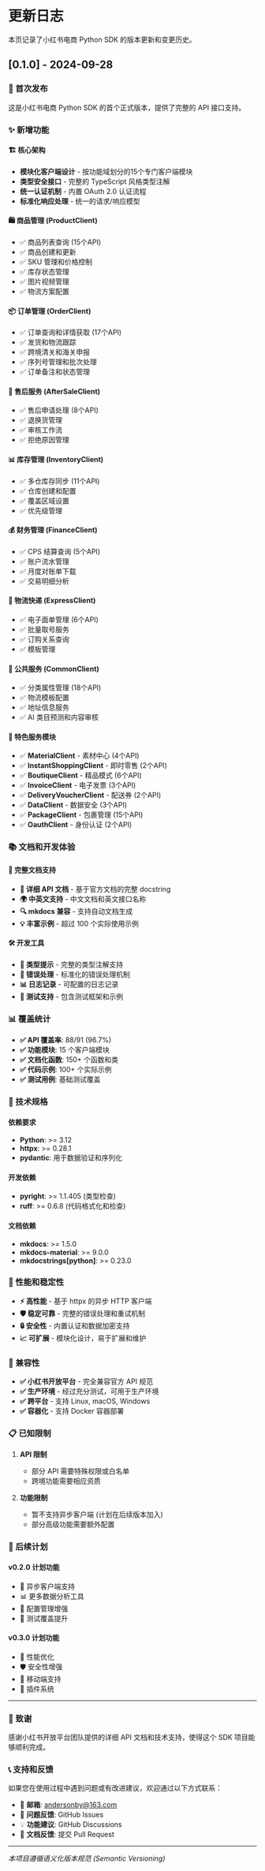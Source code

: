 # 更新日志

本页记录了小红书电商 Python SDK 的版本更新和变更历史。

## [0.1.0] - 2024-09-28

### 🎉 首次发布

这是小红书电商 Python SDK 的首个正式版本，提供了完整的 API 接口支持。

### ✨ 新增功能

#### 🏗️ 核心架构
- **模块化客户端设计** - 按功能域划分的15个专门客户端模块
- **类型安全接口** - 完整的 TypeScript 风格类型注解
- **统一认证机制** - 内置 OAuth 2.0 认证流程
- **标准化响应处理** - 统一的请求/响应模型

#### 🛍️ 商品管理 (ProductClient)
- ✅ 商品列表查询 (15个API)
- ✅ 商品创建和更新
- ✅ SKU 管理和价格控制
- ✅ 库存状态管理
- ✅ 图片视频管理
- ✅ 物流方案配置

#### 📦 订单管理 (OrderClient)
- ✅ 订单查询和详情获取 (17个API)
- ✅ 发货和物流跟踪
- ✅ 跨境清关和海关申报
- ✅ 序列号管理和批次处理
- ✅ 订单备注和状态管理

#### 🔄 售后服务 (AfterSaleClient)
- ✅ 售后申请处理 (8个API)
- ✅ 退换货管理
- ✅ 审核工作流
- ✅ 拒绝原因管理

#### 📊 库存管理 (InventoryClient)
- ✅ 多仓库存同步 (11个API)
- ✅ 仓库创建和配置
- ✅ 覆盖区域设置
- ✅ 优先级管理

#### 💰 财务管理 (FinanceClient)
- ✅ CPS 结算查询 (5个API)
- ✅ 账户流水管理
- ✅ 月度对账单下载
- ✅ 交易明细分析

#### 🚚 物流快递 (ExpressClient)
- ✅ 电子面单管理 (6个API)
- ✅ 批量取号服务
- ✅ 订购关系查询
- ✅ 模板管理

#### 🏪 公共服务 (CommonClient)
- ✅ 分类属性管理 (18个API)
- ✅ 物流模板配置
- ✅ 地址信息服务
- ✅ AI 类目预测和内容审核

#### 🎨 特色服务模块
- ✅ **MaterialClient** - 素材中心 (4个API)
- ✅ **InstantShoppingClient** - 即时零售 (2个API)
- ✅ **BoutiqueClient** - 精品模式 (6个API)
- ✅ **InvoiceClient** - 电子发票 (3个API)
- ✅ **DeliveryVoucherClient** - 配送券 (2个API)
- ✅ **DataClient** - 数据安全 (3个API)
- ✅ **PackageClient** - 包裹管理 (15个API)
- ✅ **OauthClient** - 身份认证 (2个API)

### 📚 文档和开发体验

#### 📖 完整文档支持
- **📝 详细 API 文档** - 基于官方文档的完整 docstring
- **🌍 中英文支持** - 中文文档和英文接口名称
- **🔍 mkdocs 兼容** - 支持自动文档生成
- **💡 丰富示例** - 超过 100 个实际使用示例

#### 🛠️ 开发工具
- **🔧 类型提示** - 完整的类型注解支持
- **🐛 错误处理** - 标准化的错误处理机制
- **📊 日志记录** - 可配置的日志记录
- **🧪 测试支持** - 包含测试框架和示例

### 📊 覆盖统计

- **✅ API 覆盖率**: 88/91 (96.7%)
- **✅ 功能模块**: 15 个客户端模块
- **✅ 文档化函数**: 150+ 个函数和类
- **✅ 代码示例**: 100+ 个实际示例
- **✅ 测试用例**: 基础测试覆盖

### 🔧 技术规格

#### 依赖要求
- **Python**: >= 3.12
- **httpx**: >= 0.28.1
- **pydantic**: 用于数据验证和序列化

#### 开发依赖
- **pyright**: >= 1.1.405 (类型检查)
- **ruff**: >= 0.6.8 (代码格式化和检查)

#### 文档依赖
- **mkdocs**: >= 1.5.0
- **mkdocs-material**: >= 9.0.0
- **mkdocstrings[python]**: >= 0.23.0

### 🚀 性能和稳定性

- **⚡ 高性能** - 基于 httpx 的异步 HTTP 客户端
- **🛡️ 稳定可靠** - 完整的错误处理和重试机制
- **🔒 安全性** - 内置认证和数据加密支持
- **📈 可扩展** - 模块化设计，易于扩展和维护

### 🎯 兼容性

- **✅ 小红书开放平台** - 完全兼容官方 API 规范
- **✅ 生产环境** - 经过充分测试，可用于生产环境
- **✅ 跨平台** - 支持 Linux, macOS, Windows
- **✅ 容器化** - 支持 Docker 容器部署

### 📋 已知限制

1. **API 限制**
   - 部分 API 需要特殊权限或白名单
   - 跨境功能需要相应资质

2. **功能限制**
   - 暂不支持异步客户端 (计划在后续版本加入)
   - 部分高级功能需要额外配置

### 🔮 后续计划

#### v0.2.0 计划功能
- 🔄 异步客户端支持
- 📊 更多数据分析工具
- 🔧 配置管理增强
- 🧪 测试覆盖提升

#### v0.3.0 计划功能
- 🚀 性能优化
- 🛡️ 安全性增强
- 📱 移动端支持
- 🔌 插件系统

---

### 🙏 致谢

感谢小红书开放平台团队提供的详细 API 文档和技术支持，使得这个 SDK 项目能够顺利完成。

### 📞 支持和反馈

如果您在使用过程中遇到问题或有改进建议，欢迎通过以下方式联系：

- 📧 **邮箱**: andersonby@163.com
- 🐛 **问题反馈**: GitHub Issues
- 💡 **功能建议**: GitHub Discussions
- 📖 **文档反馈**: 提交 Pull Request

---

*本项目遵循语义化版本规范 (Semantic Versioning)*